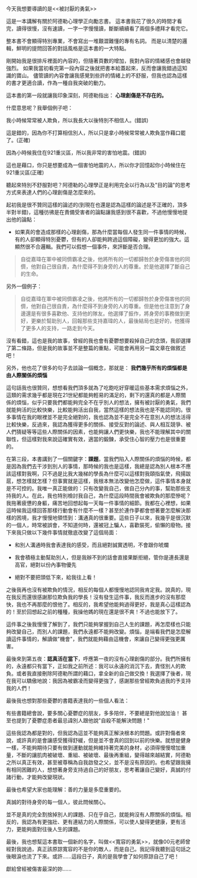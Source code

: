 今天我想要導讀的是<<被討厭的勇氣>>

這是一本講解有關於阿德勒心理學正向勵志書。
這本書我花了很久的時間才看完，讀得很慢，沒有速讀，一字一字慢慢讀，斷斷續續看了兩個多禮拜才看完它。

整本書不會顯得特別專業，不會寫出一堆艱澀難懂的專有名詞。
而是以清楚的邏輯，鮮明的提問回答的對話風格是這本書的一大特點。

剛開始我是很排斥裡面的內容的，但隨著頁數的增加，我對內容的情緒感也會越發強烈。
如果我當初看完第一段內容之後就把書本給蓋起來，反而會讓我錯過這知識的寶山。
儘管讀的內容會讓我感覺到些許的情緒上的不舒服，但我也認為這樣的書才更適合讀，作為一種自我突破的動力。

這本書的第一段就讓我印象深刻，阿德勒指出： **心理創傷是不存在的。**

什麼意思呢？我舉個例子吧：

我小時候常常被人欺負，所以我長大以後特別不相信人。(錯誤)

這是錯的，因為你不打算相信別人，所以只是拿小時候常常被人欺負當作藉口罷了。(正確)

因為小時候我住在921重災區，所以我非常的害怕地震。(錯誤)

這也是藉口，你只是想要成為一個害怕地震的人，所以你才回憶起你小時候住在921重災區(正確)

聽起來特別不舒服對吧？阿德勒的心理學正是利用完全以行為以及"目的論"的思考方式來表達人們的心理創傷是怎麼來的。

起初我是很不贊同這樣的論述的(到現在也還是認為這樣的論述是不正確的，頂多半對半錯)，這種彷彿是在責備受害者的論點讓我感到很不喜歡，不過他慢慢地提出他的論點：

* 如果真的會造成那樣的心理創傷，那為什麼當每個人發生同一件事情的時候，有的人卻顯得特別憂鬱，但有的人卻能夠跨過這個障礙，變得更加的強大。這顯然很不合邏輯。我們可以假想一個事件，來評斷是否合理。

> 自從嘉瑋在軍中被同儕霸凌之後，他將所有的一切都歸咎於身旁傷害他的同儕，他對自己很自責，為什麼得不到身旁的人的尊重。於是他選擇了斷自己的生命。

另外一個例子：

> 自從嘉瑋在軍中被同儕霸凌之後，他將所有的一切都歸咎於身旁傷害他的同儕，他對自己很自責，為什麼得不到身旁的人的尊重。但是他也注意到了身邊還是有很多喜歡他、支持他的隊友。他選擇了振作，將身旁的事務做到更好，更樂於幫助別人，回報那些支持嘉瑋的人，最後結局也是好的，他獲得了更多人的支持，一路走到今天。

沒有看錯，這也是我的故事，曾經的我也會有憂鬱想要殺掉自己的念頭，我卻選擇了第二條路，但是我的故事並不是整篇的重點，可能會再用另一篇文章在做敘述吧！

另外，他也花了很多的句子去談論一個概念，那就是： **我們幾乎所有的煩惱都是由人際關係的煩惱**

這句話我也很贊同，想想看我們頂多就為了吃飽吃好穿暖這些基本需求煩惱之外，這類的需求幾乎都是現在21世紀都能夠輕易的滿足的，剩下的還真的都是人際關係的煩惱，似乎只要我們都能夠完全不在乎別人的想法，擁有被討厭的勇氣，我們就能夠活的比較快樂，比較能夠活出自我，當然這樣的想法我也是不能認同的。很多事情在我的眼裡並不是完全絕對的，我也認為並不是完全不在意別人的想法活得比較快樂，反過來，我認為獲得更多的關係、接受反對的論述、與人相互競爭、被人們猜疑等等這些人際關係的因素，也能夠讓人們更快樂，我也不能理解其中的關聯性，但這樣對我來說這確實有效，適當的鍛鍊，承受住心智的壓力也是很重要的。

在第三段，本書講到了一個關鍵字：**課題**，當我們陷入人際關係的煩惱的時候，都是因為我們去干涉到別人的事情，那時候的我也是這樣，我總是認為別人根本不應該這樣對我啊，只不過是比我大幾梯的學長為什麼可以這樣對我頤指氣使，飛揚跋扈，想怎樣就怎樣？但事實就是這樣，我根本無法改變他怎麼做，這件事情本身就是不可控的。我唯一真正能做的：只有改變我自己，做自己分內的事，幫助那些支持我的人。在此，我也特別檢討我自己，為什麼這段時間我會被欺負的那麼慘呢？我拖著疲憊的身軀，痛苦地回想起每一天每一件事情的細節。我都在心裡想，如果這時候我這樣回答那樣行動會有什麼不一樣？甚至於連作夢都會想著要怎麼解決那樣的困境，我才慢慢地領悟到：溝通真的很重要。這些日子以來，我幾乎是很沉默的一個人，時常被誤會，不知道何時，還被冠上騙人，喜歡裝死，偷懶的廢物。接下來我只做以下幾件事情就徹底改變了這個局面：

* 和別人溝通時我會表達我的感受，而且絕對誠實透明，不會跟你唬爛

* 我會積極主動幫助別人，但是我辦不到的話會直接果斷拒絕，管你是連長還是高官，絕對以份內事物優先

* 絕對不要把頭低下來，給我往上看！

之後我再也沒有被欺負的情況，相反的每個人都慢慢地認同我肯定我。說真的，現在我反而還很感謝那位欺負我的學長！沒有發生這件事，我反而進步的沒有那麼快，我也不再那麼的恨他了。相反的，我希望他能夠過得更好，我是真心這樣認為的！至於回想起之前的種種，我操他媽的現在還是很不爽！不過也能放下了。

這件事之後我慢慢了解到了，我們只能夠掌握到自己人生的課題，再怎麼樣也只能夠改變自己，而別人的課題，我們永遠都不能夠改變。煩惱，是端看我們是怎麼解讀這件事情的，解讀做"機會"，我們就能夠藉由這機會，來讓自己變得更強更厲害。

最後來到第五夜：**認真活在當下**，呼應第一夜的沒有心理創傷的部分。我們所擁有的，永遠都只有當下，正如我之前所述：我可以永遠的消沉下去，責怪別人的欺負。或者我直接刪除阿德勒所謂的藉口，拿全新的自己做交換！我選擇了後者，現在我可以驕傲地說：我因為被霸凌而變得更強了，感謝那些曾經欺負過我的予支持我的人們！


最後我也想對那些憂鬱的書籍表達我的一些個人看法：

有些書籍總會說，要多關心憂鬱症的朋友，多多陪伴，不要總是對他說加油！
甚至也提到了憂鬱症患者最忌諱別人跟他說"自殺不能解決問題！"

這些我認為都是對的，但我認為這並不能夠真正解決根本的問題。或許對傷者來說，或許真的是會讓感受獲得舒緩，但是並不會真的回到以前的快樂。就想是健身一樣，不能夠期待只要有做到運動就能夠維持著完美的身材，必須得慢慢增加重量，不斷的讓肌肉被破壞、重組、被破壞、最後再重組，變得越來越結實，阿德勒之所以真正有效，甚至被尊稱為自我啟發之父，並不是沒有原因的。也希望跟我擁有相同困難的人，想想著身旁支持過自己的好朋友，思考著讓自己變好，真誠的付諸行動，才能夠改變現狀。

最後也希望大家也能理解：善的力量是多麼重要的。

真誠的對待身旁的每一個人，彼此問候關心。

並不是真的完全割捨掉別人的課題、只在乎自己，就能夠沒有人際關係的煩惱。相反的，我認為有更強壯、更有連結力的人際關係，可以使人變得更健康，更有活力，更能夠面對往後人生的課題。

最後，我也想幫這本書取一個新的名字，叫做<<寬容的勇氣>>，就像00元老師曾經對我說過，真正該原諒寬容的不是你的敵人，而是自己。我記得我聽到這句話之後眼淚也流了下來。或許......這段日子，真的是我學會了如何原諒自己了吧！

獻給曾經被傷害最深的妳......